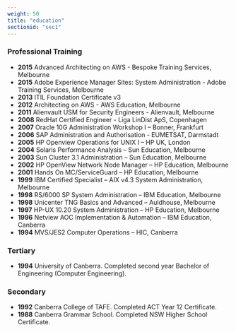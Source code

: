 ```yaml
---
weight: 50
title: "education"
sectionid: "sec1"
---
```


### Professional Training
* **2015** Advanced Architecting on AWS - Bespoke Training Services, Melbourne
* **2015** Adobe Experience Manager Sites: System Administration - Adobe Training Services, Melbourne
* **2013** ITIL Foundation Certificate v3
* **2012** Architecting on AWS - AWS Education, Melbourne
* **2011** Alienvault USM for Security Engineers - Alienvault, Melbourne
* **2008** RedHat Certified Engineer - Liga LinDist ApS, Copenhagen
* **2007** Oracle 10G Administration Workshop I – Bonner, Frankfurt
* **2006** SAP Administration and Authorisation - EUMETSAT, Darmstadt
* **2005** HP Openview Operations for UNIX I – HP UK, London
* **2004** Solaris Performance Analysis – Sun Education, Melbourne
* **2003** Sun Cluster 3.1 Administration – Sun Education, Melbourne
* **2002** HP OpenView Network Node Manager – HP Education, Melbourne
* **2001** Hands On MC/ServiceGuard – HP Education, Melbourne
* **1999** IBM Certified Specialist – AIX v4.3 System Administration, Melbourne
* **1998** RS/6000 SP System Administration – IBM Education, Melbourne
* **1998** Unicenter TNG Basics and Advanced – Auldhouse, Melbourne
* **1997** HP-UX 10.20 System Administration – HP Education, Melbourne
* **1996** Netview AOC Implementation & Automation – IBM Education, Canberra
* **1994** MVS/JES2 Computer Operations – HIC, Canberra

### Tertiary
* **1994** University of Canberra.
  Completed second year Bachelor of Engineering (Computer Engineering).

### Secondary
* **1992** Canberra College of TAFE.
  Completed ACT Year 12 Certificate.
* **1988** Canberra Grammar School.
  Completed NSW Higher School Certificate.

